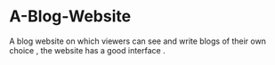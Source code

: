 # A-Blog-Website
A blog website on which viewers can see and write blogs of their own choice , the website has a good interface .
